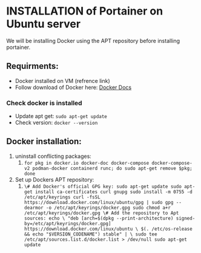 # INSTALLATION of Portainer on Ubuntu server
We will be installing Docker using the APT repository before installing portainer.

## Requirments: 
- Docker installed on VM (refrence link)
- Follow download of Docker here: [Docker Docs](https://docs.docker.com/engine/install/ubuntu/)

### Check docker is installed
- Update apt get: `sudo apt-get update`
- Check version: `docker --version`

## Docker installation:
1. uninstall conflicting packages: 
   1. `for pkg in docker.io docker-doc docker-compose docker-compose-v2 podman-docker containerd runc; do sudo apt-get remove $pkg; done`
2. Set up Dockers APT repository:
   1. `\# Add Docker's official GPG key:
sudo apt-get update
sudo apt-get install ca-certificates curl gnupg
sudo install -m 0755 -d /etc/apt/keyrings
curl -fsSL https://download.docker.com/linux/ubuntu/gpg | sudo gpg --dearmor -o /etc/apt/keyrings/docker.gpg
sudo chmod a+r /etc/apt/keyrings/docker.gpg
\# Add the repository to Apt sources:
echo \
  "deb [arch=$(dpkg --print-architecture) signed-by=/etc/apt/keyrings/docker.gpg] https://download.docker.com/linux/ubuntu \
  $(. /etc/os-release && echo "$VERSION_CODENAME") stable" | \
  sudo tee /etc/apt/sources.list.d/docker.list > /dev/null
sudo apt-get update`

